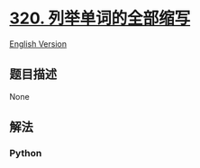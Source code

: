 # [320. 列举单词的全部缩写](https://leetcode-cn.com/problems/generalized-abbreviation)

[English Version](/leetcode/0300-0399/0320.Generalized%20Abbreviation/README_EN.md)

## 题目描述

<!-- 这里写题目描述 -->

None

## 解法

<!-- 这里可写通用的实现逻辑 -->

<!-- tabs:start -->

### **Python**

<!-- 这里可写当前语言的特殊实现逻辑 -->

```python

```

<!-- tabs:end -->
